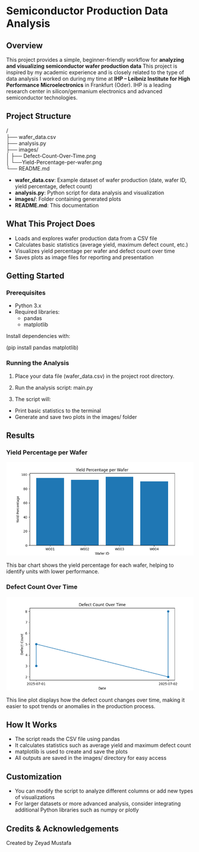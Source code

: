 # Semiconductor Production Data Analysis

## Overview

This project provides a simple, beginner-friendly workflow for **analyzing and visualizing semiconductor wafer production data** This project is inspired by my academic experience and is closely related to the type of data analysis I worked on during my time at **IHP – Leibniz Institute for High Performance Microelectronics** in Frankfurt (Oder). IHP is a leading research center in silicon/germanium electronics and advanced semiconductor technologies.

## Project Structure

/  <br /> 
├── wafer_data.csv  <br /> 
├── analysis.py  <br /> 
├── images/  <br /> 
│ ├── Defect-Count-Over-Time.png  <br /> 
│ └──Yield-Percentage-per-wafer.png  <br /> 
└── README.md  <br /> 

- **wafer_data.csv**: Example dataset of wafer production (date, wafer ID, yield percentage, defect count)
- **analysis.py**: Python script for data analysis and visualization
- **images/**: Folder containing generated plots
- **README.md**: This documentation

## What This Project Does

- Loads and explores wafer production data from a CSV file
- Calculates basic statistics (average yield, maximum defect count, etc.)
- Visualizes yield percentage per wafer and defect count over time
- Saves plots as image files for reporting and presentation

## Getting Started

### Prerequisites

- Python 3.x
- Required libraries:
  - pandas
  - matplotlib

Install dependencies with:

(pip install pandas matplotlib)

### Running the Analysis

1. Place your data file (wafer_data.csv) in the project root directory.
2. Run the analysis script: main.py

3. The script will:
- Print basic statistics to the terminal
- Generate and save two plots in the images/ folder

## Results

### Yield Percentage per Wafer

![Yield Percentage per Wafer](images/Yield-Percentage-per-wafer.png)

This bar chart shows the yield percentage for each wafer, helping to identify units with lower performance.

### Defect Count Over Time

![Defect Count Over Time](images/Defect-Count-Over-Time.png)

This line plot displays how the defect count changes over time, making it easier to spot trends or anomalies in the production process.

## How It Works

- The script reads the CSV file using pandas
- It calculates statistics such as average yield and maximum defect count
- matplotlib is used to create and save the plots
- All outputs are saved in the images/ directory for easy access

## Customization

- You can modify the script to analyze different columns or add new types of visualizations
- For larger datasets or more advanced analysis, consider integrating additional Python libraries such as numpy or plotly

## Credits & Acknowledgements

Created by Zeyad Mustafa   




